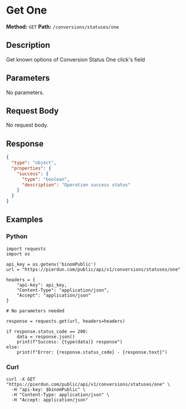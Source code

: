 # Get One

**Method:** `GET`
**Path:** `/conversions/statuses/one`

## Description
Get known options of Conversion Status One click's field

## Parameters
No parameters.

## Request Body
No request body.

## Response
```json
{
  "type": "object",
  "properties": {
    "success": {
      "type": "boolean",
      "description": "Operation success status"
    }
  }
}
```

## Examples
### Python
```__python__
import requests
import os

api_key = os.getenv('binomPublic')
url = "https://pierdun.com/public/api/v1/conversions/statuses/one"

headers = {
    "api-key": api_key,
    "Content-Type": "application/json",
    "Accept": "application/json"
}

# No parameters needed

response = requests.get(url, headers=headers)

if response.status_code == 200:
    data = response.json()
    print(f"Success: {type(data)} response")
else:
    print(f"Error: {response.status_code} - {response.text}")
```
### Curl
```__curl__
curl -X GET "https://pierdun.com/public/api/v1/conversions/statuses/one" \
  -H "api-key: $binomPublic" \
  -H "Content-Type: application/json" \
  -H "Accept: application/json"
```
